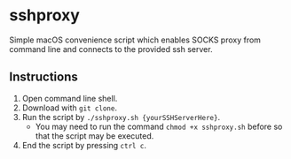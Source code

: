 # sshproxy
Simple macOS convenience script which enables SOCKS proxy from command line and connects to the provided ssh server.

## Instructions
1. Open command line shell.
2. Download with `git clone`.
3. Run the script by `./sshproxy.sh {yourSSHServerHere}`.
	- You may need to run the command `chmod +x sshproxy.sh` before so that the script may be executed.
4. End the script by pressing `ctrl c`.

